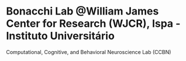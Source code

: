 # Bonacchi Lab @William James Center for Research (WJCR), Ispa - Instituto Universitário  
Computational, Cognitive, and Behavioral Neuroscience Lab (CCBN) 

